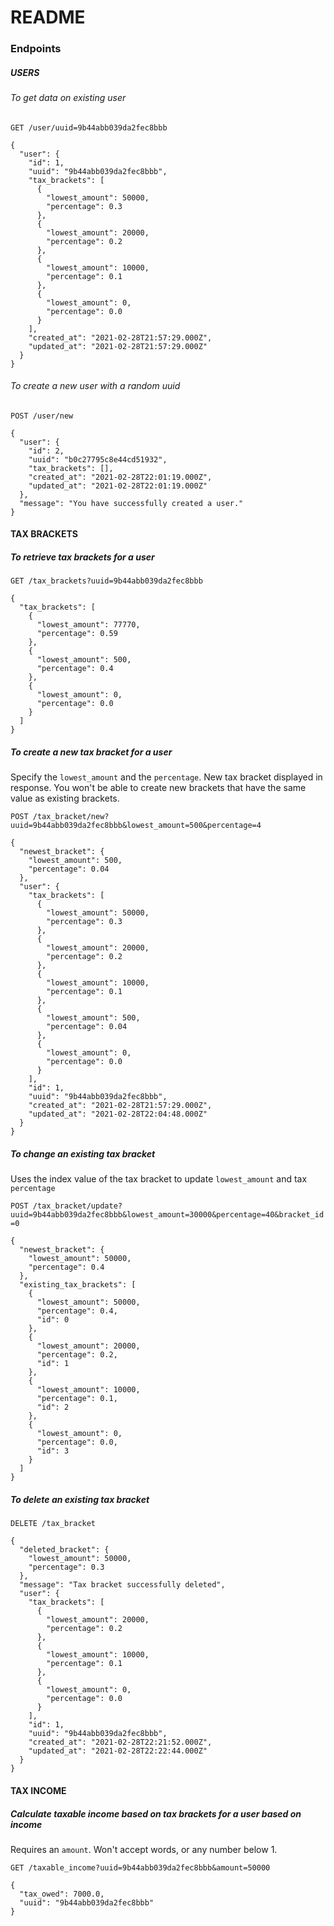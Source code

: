 # README

### Endpoints
##### USERS
###### To get data on existing user

`GET /user/uuid=9b44abb039da2fec8bbb`
```
{
  "user": {
    "id": 1,
    "uuid": "9b44abb039da2fec8bbb",
    "tax_brackets": [
      {
        "lowest_amount": 50000,
        "percentage": 0.3
      },
      {
        "lowest_amount": 20000,
        "percentage": 0.2
      },
      {
        "lowest_amount": 10000,
        "percentage": 0.1
      },
      {
        "lowest_amount": 0,
        "percentage": 0.0
      }
    ],
    "created_at": "2021-02-28T21:57:29.000Z",
    "updated_at": "2021-02-28T21:57:29.000Z"
  }
}
```

###### To create a new user with a random uuid

`POST /user/new`
```
{
  "user": {
    "id": 2,
    "uuid": "b0c27795c8e44cd51932",
    "tax_brackets": [],
    "created_at": "2021-02-28T22:01:19.000Z",
    "updated_at": "2021-02-28T22:01:19.000Z"
  },
  "message": "You have successfully created a user."
}
```

#### TAX BRACKETS
##### To retrieve tax brackets for a user

`GET /tax_brackets?uuid=9b44abb039da2fec8bbb`
```
{
  "tax_brackets": [
    {
      "lowest_amount": 77770,
      "percentage": 0.59
    },
    {
      "lowest_amount": 500,
      "percentage": 0.4
    },
    {
      "lowest_amount": 0,
      "percentage": 0.0
    }
  ]
}
```

##### To create a new tax bracket for a user
Specify the `lowest_amount` and the `percentage`. New tax bracket displayed in response. You won't be able to create new brackets that have the same value as existing brackets.

`POST /tax_bracket/new?uuid=9b44abb039da2fec8bbb&lowest_amount=500&percentage=4`
```
{
  "newest_bracket": {
    "lowest_amount": 500,
    "percentage": 0.04
  },
  "user": {
    "tax_brackets": [
      {
        "lowest_amount": 50000,
        "percentage": 0.3
      },
      {
        "lowest_amount": 20000,
        "percentage": 0.2
      },
      {
        "lowest_amount": 10000,
        "percentage": 0.1
      },
      {
        "lowest_amount": 500,
        "percentage": 0.04
      },
      {
        "lowest_amount": 0,
        "percentage": 0.0
      }
    ],
    "id": 1,
    "uuid": "9b44abb039da2fec8bbb",
    "created_at": "2021-02-28T21:57:29.000Z",
    "updated_at": "2021-02-28T22:04:48.000Z"
  }
}
```

##### To change an existing tax bracket
Uses the index value of the tax bracket to update `lowest_amount` and tax `percentage`

`POST /tax_bracket/update?uuid=9b44abb039da2fec8bbb&lowest_amount=30000&percentage=40&bracket_id=0`
```
{
  "newest_bracket": {
    "lowest_amount": 50000,
    "percentage": 0.4
  },
  "existing_tax_brackets": [
    {
      "lowest_amount": 50000,
      "percentage": 0.4,
      "id": 0
    },
    {
      "lowest_amount": 20000,
      "percentage": 0.2,
      "id": 1
    },
    {
      "lowest_amount": 10000,
      "percentage": 0.1,
      "id": 2
    },
    {
      "lowest_amount": 0,
      "percentage": 0.0,
      "id": 3
    }
  ]
}
```

##### To delete an existing tax bracket
`DELETE /tax_bracket`
```
{
  "deleted_bracket": {
    "lowest_amount": 50000,
    "percentage": 0.3
  },
  "message": "Tax bracket successfully deleted",
  "user": {
    "tax_brackets": [
      {
        "lowest_amount": 20000,
        "percentage": 0.2
      },
      {
        "lowest_amount": 10000,
        "percentage": 0.1
      },
      {
        "lowest_amount": 0,
        "percentage": 0.0
      }
    ],
    "id": 1,
    "uuid": "9b44abb039da2fec8bbb",
    "created_at": "2021-02-28T22:21:52.000Z",
    "updated_at": "2021-02-28T22:22:44.000Z"
  }
}
```

#### TAX INCOME
##### Calculate taxable income based on tax brackets for a user based on income
Requires an `amount`. Won't accept words, or any number below 1.

`GET /taxable_income?uuid=9b44abb039da2fec8bbb&amount=50000`
```
{
  "tax_owed": 7000.0,
  "uuid": "9b44abb039da2fec8bbb"
}
```
